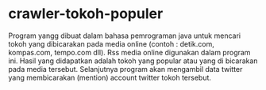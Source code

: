 # crawler-tokoh-populer
Program yangg dibuat dalam bahasa pemrograman java untuk mencari tokoh yang dibicarakan pada media online (contoh : detik.com, kompas.com, tempo.com dll). Rss media online digunakan dalam program ini. Hasil yang didapatkan adalah tokoh yang popular atau yang di bicarakan pada media tersebut. Selanjutnya program akan mengambil data twitter yang membicarakan (mention) account twitter tokoh tersebut.
